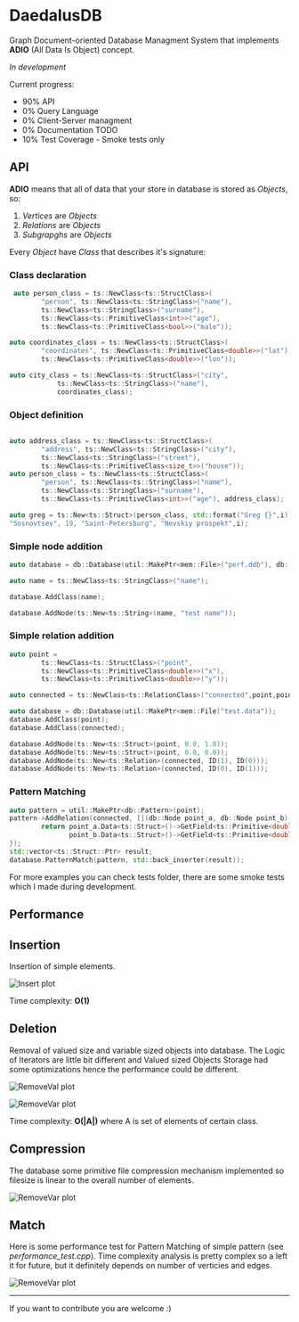 # DaedalusDB

Graph Document-oriented Database Managment System that implements **ADIO** (All Data Is Object) concept.

*In development*

Current progress:
- 90% API
- 0% Query Language
- 0% Client-Server managment
- 0% Documentation TODO
- 10% Test Coverage - Smoke tests only


## API

**ADIO** means that all of data that your store in database is stored as *Objects*, so:

1. *Vertices* are *Objects* 
2. *Relations* are *Objects*
3. *Subgrapghs* are *Objects*


Every *Object* have *Class* that describes it's signature:

### Class declaration
```cpp
 auto person_class = ts::NewClass<ts::StructClass>(
        "person", ts::NewClass<ts::StringClass>("name"), 
        ts::NewClass<ts::StringClass>("surname"),
        ts::NewClass<ts::PrimitiveClass<int>>("age"),
        ts::NewClass<ts::PrimitiveClass<bool>>("male"));

auto coordinates_class = ts::NewClass<ts::StructClass>(
        "coordinates", ts::NewClass<ts::PrimitiveClass<double>>("lat"),
        ts::NewClass<ts::PrimitiveClass<double>>("lon"));

auto city_class = ts::NewClass<ts::StructClass>("city", 
            ts::NewClass<ts::StringClass>("name"), 
            coordinates_class);

```

### Object definition

```cpp

auto address_class = ts::NewClass<ts::StructClass>(
        "address", ts::NewClass<ts::StringClass>("city"),
        ts::NewClass<ts::StringClass>("street"),
        ts::NewClass<ts::PrimitiveClass<size_t>>("house"));
auto person_class = ts::NewClass<ts::StructClass>(
        "person", ts::NewClass<ts::StringClass>("name"),  
        ts::NewClass<ts::StringClass>("surname"),
        ts::NewClass<ts::PrimitiveClass<int>>("age"), address_class);

auto greg = ts::New<ts::Struct>(person_class, std::format("Greg {}",i),
"Sosnovtsev", 19, "Saint-Petersburg", "Nevskiy prospekt",i);
```



### Simple node addition 

```cpp
auto database = db::Database(util::MakePtr<mem::File>("perf.ddb"), db::OpenMode::kWrite);

auto name = ts::NewClass<ts::StringClass>("name");

database.AddClass(name);

database.AddNode(ts::New<ts::String>(name, "test name"));
```


### Simple relation addition

```cpp
auto point =
        ts::NewClass<ts::StructClass>("point",
        ts::NewClass<ts::PrimitiveClass<double>>("x"),
        ts::NewClass<ts::PrimitiveClass<double>>("y"));

auto connected = ts::NewClass<ts::RelationClass>("connected",point,point);

auto database = db::Database(util::MakePtr<mem::File("test.data"));
database.AddClass(point);
database.AddClass(connected);

database.AddNode(ts::New<ts::Struct>(point, 0.0, 1.0));
database.AddNode(ts::New<ts::Struct>(point, 0.0, 0.0));
database.AddNode(ts::New<ts::Relation>(connected, ID(1), ID(0)));
database.AddNode(ts::New<ts::Relation>(connected, ID(0), ID(1)));
```

### Pattern Matching

```cpp
auto pattern = util::MakePtr<db::Pattern>(point);
pattern->AddRelation(connected, [](db::Node point_a, db::Node point_b) {
        return point_a.Data<ts::Struct>()->GetField<ts::Primitive<double>>("y")->Value() >
               point_b.Data<ts::Struct>()->GetField<ts::Primitive<double>>("y")->Value();
});
std::vector<ts::Struct::Ptr> result;
database.PatternMatch(pattern, std::back_inserter(result));
```

For more examples you can check tests folder, there are some smoke tests which I made during development.


## Performance

## Insertion

Insertion of simple elements.

![Insert plot](./tests/test_results/Insert.png) 

Time complexity: **O(1)**

## Deletion

Removal of valued size and variable sized objects into database. The Logic of Iterators are little bit different and Valued sized Objects Storage had some optimizations hence the performance could be different.

![RemoveVal plot](./tests/test_results/RemoveVal.png) 

![RemoveVar plot](./tests/test_results/RemoveVar.png) 

Time complexity: **O(|A|)** where A is set of elements of certain class.


## Compression

The database some primitive file compression mechanism implemented so filesize is linear to the overall number of elements.

![RemoveVar plot](./tests/test_results/Compression.png) 

## Match

Here is some performance test for Pattern Matching of simple pattern (see *performance_test.cpp*). Time complexity analysis is pretty complex so a left it for future, but it definitely depends on number of verticies and edges. 

![RemoveVar plot](./tests/test_results/Match.png) 

___


If you want to contribute you are welcome :)